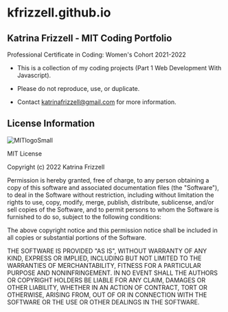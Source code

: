 # kfrizzell.github.io
## Katrina Frizzell - MIT Coding Portfolio

Professional Certificate in Coding: Women's Cohort 2021-2022

+ This is a collection of my coding projects (Part 1 Web Development With Javascript).

+ Please do not reproduce, use, or duplicate.

+ Contact katrinafrizzell@gmail.com for more information.

## License Information

![MITlogoSmall](https://user-images.githubusercontent.com/93966332/152295672-d9e40164-b0c2-4079-8ccf-c58eff8c4a84.png)

MIT License

Copyright (c) 2022 Katrina Frizzell

Permission is hereby granted, free of charge, to any person obtaining a copy
of this software and associated documentation files (the "Software"), to deal
in the Software without restriction, including without limitation the rights
to use, copy, modify, merge, publish, distribute, sublicense, and/or sell
copies of the Software, and to permit persons to whom the Software is
furnished to do so, subject to the following conditions:

The above copyright notice and this permission notice shall be included in all
copies or substantial portions of the Software.

THE SOFTWARE IS PROVIDED "AS IS", WITHOUT WARRANTY OF ANY KIND, EXPRESS OR
IMPLIED, INCLUDING BUT NOT LIMITED TO THE WARRANTIES OF MERCHANTABILITY,
FITNESS FOR A PARTICULAR PURPOSE AND NONINFRINGEMENT. IN NO EVENT SHALL THE
AUTHORS OR COPYRIGHT HOLDERS BE LIABLE FOR ANY CLAIM, DAMAGES OR OTHER
LIABILITY, WHETHER IN AN ACTION OF CONTRACT, TORT OR OTHERWISE, ARISING FROM,
OUT OF OR IN CONNECTION WITH THE SOFTWARE OR THE USE OR OTHER DEALINGS IN THE
SOFTWARE.
